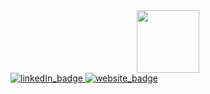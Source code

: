 <!--
**Mbujali/Mbujali** is a ✨ _special_ ✨ repository because its `README.md` (this file) appears on your GitHub profile.

Here are some ideas to get you started:

- 🔭 I’m currently working on ...
- 🌱 I’m currently learning ...
- 👯 I’m looking to collaborate on ...
- 🤔 I’m looking for help with ...
- 💬 Ask me about ...
- 📫 How to reach me: ...
- 😄 Pronouns: ...
- ⚡ Fun fact: ...
-->
<div id="header" align="center">
  <img src="https://media2.giphy.com/media/du3J3cXyzhj75IOgvA/giphy.gif?cid=ecf05e47if0wr26ewe3uik301wvl3mzljoa2fhe548tv24x8&ep=v1_gifs_search&rid=giphy.gif&ct=g" width="100"/>
</div>
<div id="links">
  <a href="www.linkedin.com/in/mbulelo-jali-30340">
    <img src="https://img.shields.io/badge/LinkedIn-blue?style=for-the-badge&logo=linkedin&logoColor=white" alt="linkedIn_badge"/>
  </a>
  <a href="https://giphy.com/gifs/2ikwIgNrmPZICNmRyX">
    <img src="https://giphy.com/gifs/2ikwIgNrmPZICNmRyX" alt="website_badge"/>
  </a>
</div>

